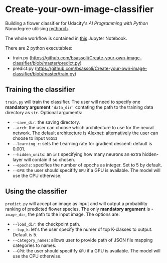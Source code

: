 # Create-your-own-image-classifier

Building a flower classifier for Udacity's *AI Programming with Python* Nanodegree utilising [pythorch](https://pytorch.org).

The whole workflow is contained in [this](https://github.com/bsassoli/Create-your-own-image-classifier/blob/master/Image%20Classifier%20Project.ipynb) Jupyter Notebook.

There are 2 python executables:

- train.py (https://github.com/bsassoli/Create-your-own-image-classifier/blob/master/predict.py)
- predict.py (https://github.com/bsassoli/Create-your-own-image-classifier/blob/master/train.py)

## Training the classifier
`train.py` will train the classifier. The user will need to specify one **mandatory argument** `'data_dir'` contating the path to the training data directory as `str`.
Optional arguments:
- `--save_dir`: the saving directory. 
- `--arch`: the user can choose which architecture to use for the neural network. The default architecture is Alexnet: alternatively the user can choose to input `VGG13`
- `--learning_r`: sets the Learning rate for gradient descent: default is 0.001.
- `--hidden_units`: an `int` specifying how many neurons an extra hidden-layer will contain if so chosen. 
- `--epochs`: specifies the number of epochs as integer. Set to 5 by default.
- `--GPU`: the user should specifify `GPU` if a GPU is available. The model will use the CPU otherwise.

## Using the classifier
`predict.py` will accept an image as input and will output a probability ranking of predicted flower species. The only **mandatory argument** is -`image_dir`, the path to the input image.
The options are:
- `--load_dir`: the checkpoint path. 
- `--top_k`: let's the user specify the numer of top K-classes to output. Default is 5.
- `--category_names`: allows user to provide path of JSON file mapping categories to names.
- `--GPU`: the user should specifify `GPU` if a GPU is available. The model will use the CPU otherwise.

